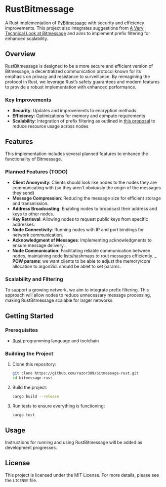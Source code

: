 # RustBitmessage

A Rust implementation of [PyBitmessage](https://github.com/Bitmessage/PyBitmessage) with security and efficiency improvements. This project also integrates suggestions from [A Very Technical Look at Bitmessage](https://zolagonano.github.io/blog/posts/a-very-technical-look-at-bitmessage) and aims to implement prefix filtering for enhanced scalability.

## Overview

RustBitmessage is designed to be a more secure and efficient version of Bitmessage, a decentralized communication protocol known for its emphasis on privacy and resistance to surveillance. By reimagining the protocol in Rust, we leverage Rust’s safety guarantees and modern features to provide a robust implementation with enhanced performance.

### Key Improvements

- **Security**: Updates and improvements to encryption methods
- **Efficiency**: Optimizations for memory and compute requirements
- **Scalability**: Integration of prefix filtering as outlined in [this proposal](https://wiki.bitmessage.org/index.php/Scalability_through_Prefix_Filtering) to reduce resource usage across nodes

## Features

This implementation includes several planned features to enhance the functionality of Bitmessage. 

### Planned Features (TODO)

- **Client Anonymity**: Clients should look like nodes to the nodes they are communicating with (so they aren't obviously the origin of the messages they send)
- **Message Compression**: Reducing the message size for efficient storage and transmission.
- **Address Broadcasting**: Enabling nodes to broadcast their address and keys to other nodes.
- **Key Retrieval**: Allowing nodes to request public keys from specific addresses.
- **Node Connectivity**: Running nodes with IP and port bindings for network communication.
- **Acknowledgment of Messages**: Implementing acknowledgments to ensure message delivery.
- **Node Communication**: Facilitating reliable communication between nodes, maintaining node lists/hashmaps to rout messages efficiently.
_ **POW params**: we want clients to be able to adjust the memory/core allocation to argon2id. should be ablet to set params.

### Scalability and Filtering

To support a growing network, we aim to integrate prefix filtering. This approach will allow nodes to reduce unnecessary message processing, making RustBitmessage scalable for larger networks.

## Getting Started

### Prerequisites

- [Rust](https://www.rust-lang.org/) programming language and toolchain

### Building the Project

1. Clone this repository:
   ```bash
   git clone https://github.com/razor389/bitmessage-rust.git
   cd bitmessage-rust
   ```

2. Build the project:
   ```bash
   cargo build --release
   ```

3. Run tests to ensure everything is functioning:
   ```bash
   cargo test
   ```

## Usage

Instructions for running and using RustBitmessage will be added as development progresses.

## License

This project is licensed under the MIT License. For more details, please see the `LICENSE` file.

